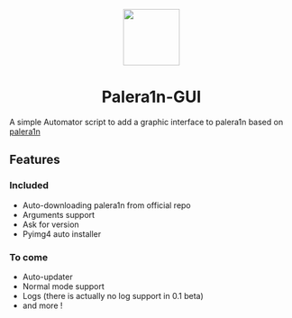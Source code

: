 <p align="center">
<img src='https://i.ibb.co/2Fnbz3V/114239186.png' width=100></p>
<h1 align="center">
Palera1n-GUI
</h1>

A simple Automator script to add a graphic interface to palera1n based on [palera1n](https://github.com/palera1n/palera1n)
## Features
### Included
- Auto-downloading palera1n from official repo
- Arguments support
- Ask for version
- Pyimg4 auto installer
### To come
- Auto-updater
- Normal mode support
- Logs (there is actually no log support in 0.1 beta)
- and more !
